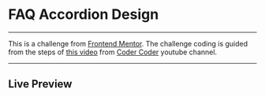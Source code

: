 # FAQ Accordion Design
<hr/>
This is a challenge from <a href="https://www.frontendmentor.io/challenges/faq-accordion-card-XlyjD0Oam" target="_blank">Frontend Mentor</a>. The challenge coding is guided from the steps of <a href="https://www.youtube.com/watch?v=sr94O6Y5NEA" target="_blank">this video</a> from <a href="https://www.youtube.com/channel/UCzNf0liwUzMN6_pixbQlMhQ" target="_blank">Coder Coder</a> youtube channel.  
<hr/>

## Live Preview
